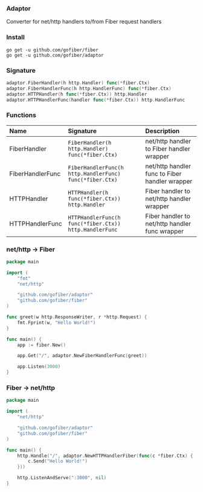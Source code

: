### Adaptor
Converter for net/http handlers to/from Fiber request handlers

### Install
```
go get -u github.com/gofiber/fiber
go get -u github.com/gofiber/adaptor
```

### Signature
```go
adaptor.FiberHandler(h http.Handler) func(*fiber.Ctx)
adaptor.FiberHandlerFunc(h http.HandlerFunc) func(*fiber.Ctx)
adaptor.HTTPHandler(h func(*fiber.Ctx)) http.Handler
adaptor.HTTPHandlerFunc(handler func(*fiber.Ctx)) http.HandlerFunc
```

### Functions
| Name | Signature | Description
| :--- | :--- | :---
| FiberHandler | `FiberHandler(h http.Handler) func(*fiber.Ctx)` | net/http handler to Fiber handler wrapper
| FiberHandlerFunc | `FiberHandlerFunc(h http.HandlerFunc) func(*fiber.Ctx)` | net/http handler func to Fiber handler wrapper
| HTTPHandler | `HTTPHandler(h func(*fiber.Ctx)) http.Handler` | Fiber handler to net/http handler wrapper
| HTTPHandlerFunc | `HTTPHandlerFunc(h func(*fiber.Ctx)) http.HandlerFunc` | Fiber handler to net/http handler func wrapper

### net/http -> Fiber
```go
package main

import (
	"fmt"
	"net/http"

	"github.com/gofiber/adaptor"
	"github.com/gofiber/fiber"
)

func greet(w http.ResponseWriter, r *http.Request) {
	fmt.Fprint(w, "Hello World!")
}

func main() {
	app := fiber.New()

	app.Get("/", adaptor.NewFiberHandlerFunc(greet))

	app.Listen(3000)
}

```

### Fiber -> net/http
```go
package main

import (
	"net/http"

	"github.com/gofiber/adaptor"
	"github.com/gofiber/fiber"
)

func main() {
	http.Handle("/", adaptor.NewHTTPHandlerFiber(func(c *fiber.Ctx) {
		c.Send("Hello World!")
	}))

	http.ListenAndServe(":3000", nil)
}

```
